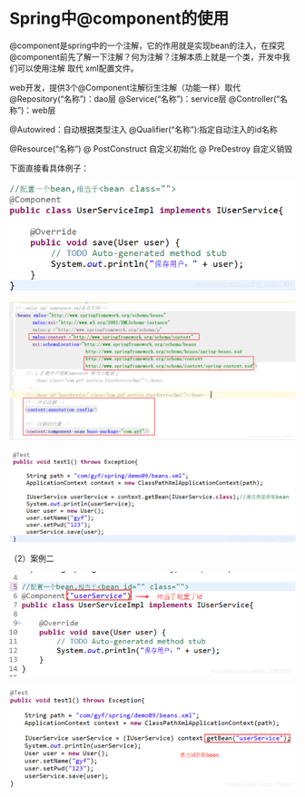 # Spring中@component的使用

@component是spring中的一个注解，它的作用就是实现bean的注入，在探究@component前先了解一下注解？何为注解？注解本质上就是一个类，开发中我们可以使用注解 取代 xml配置文件。

web开发，提供3个@Component注解衍生注解（功能一样）取代
@Repository(“名称”)：dao层
@Service(“名称”)：service层
@Controller(“名称”)：web层

@Autowired：自动根据类型注入
@Qualifier(“名称”):指定自动注入的id名称

@Resource(“名称”)
@ PostConstruct 自定义初始化
@ PreDestroy 自定义销毁

下面直接看具体例子：

![20190609155213368.png (719×277)](Imag/watermark,type_ZmFuZ3poZW5naGVpdGk,shadow_10,text_aHR0cHM6Ly9ibG9nLmNzZG4ubmV0L3FxXzM3NjA2OTAx,size_16,color_FFFFFF,t_70.png)

![20190609155227692.png (1538×747)](Imag/watermark,type_ZmFuZ3poZW5naGVpdGk,shadow_10,text_aHR0cHM6Ly9ibG9nLmNzZG4ubmV0L3FxXzM3NjA2OTAx,size_16,color_FFFFFF,t_70-20211126223335986.png)

![20190609155241503.png (1100×359)](Imag/watermark,type_ZmFuZ3poZW5naGVpdGk,shadow_10,text_aHR0cHM6Ly9ibG9nLmNzZG4ubmV0L3FxXzM3NjA2OTAx,size_16,color_FFFFFF,t_70-20211126223351225.png)

（2）案例二

![2019060915533558.png (849×313)](Imag/watermark,type_ZmFuZ3poZW5naGVpdGk,shadow_10,text_aHR0cHM6Ly9ibG9nLmNzZG4ubmV0L3FxXzM3NjA2OTAx,size_16,color_FFFFFF,t_70-20211126223416537.png)

![20190609155345475.png (1021×366)](Imag/watermark,type_ZmFuZ3poZW5naGVpdGk,shadow_10,text_aHR0cHM6Ly9ibG9nLmNzZG4ubmV0L3FxXzM3NjA2OTAx,size_16,color_FFFFFF,t_70-20211126223435378.png)